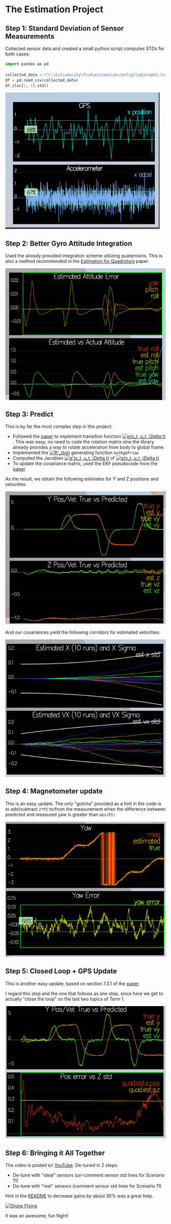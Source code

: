 # The Estimation Project

## Step 1: Standard Deviation of Sensor Measurements

Collected sensor data and created a small python script computes STDs for both cases:

```python
import pandas as pd

collected_data = r"C:\Git\udacity\fcnd\estimation\config\log\Graph2.txt"
df = pd.read_csv(collected_data)
df.iloc[:, 1].std()
```

![Std Sensors](myimages/step1.png)

## Step 2: Better Gyro Attitude Integration

Used the already provided integration scheme utilizing quaternions. This is also a method recommended in the [Estimation for Quadrotors](https://www.overleaf.com/read/vymfngphcccj#/54894644/) paper.

![step 2](myimages/step2.png)

## Step 3: Predict

This is by far the most complex step in this project:

* Followed the [paper](https://www.overleaf.com/read/vymfngphcccj#/54894644/) to implement transition function <a href="https://www.codecogs.com/eqnedit.php?latex=g(x_t,&space;u_t,&space;\Delta&space;t)" target="_blank"><img src="https://latex.codecogs.com/gif.latex?g(x_t,&space;u_t,&space;\Delta&space;t)" title="g(x_t, u_t, \Delta t)" /></a>.
This was easy, no need to code the rotation matrix sine the library already provides a way to rotate acceleration from body to global frame.
* Implemented the <a href="https://www.codecogs.com/eqnedit.php?latex=R'_{bg}" target="_blank"><img src="https://latex.codecogs.com/gif.latex?R'_{bg}" title="R'_{bg}" /></a> generating function `GetRgbPrime`
* Computed the Jacobian <a href="https://www.codecogs.com/eqnedit.php?latex=g'(x_t,&space;u_t,&space;\Delta&space;t)" target="_blank"><img src="https://latex.codecogs.com/gif.latex?g'(x_t,&space;u_t,&space;\Delta&space;t)" title="g'(x_t, u_t, \Delta t)" /></a> of <a href="https://www.codecogs.com/eqnedit.php?latex=g(x_t,&space;u_t,&space;\Delta&space;t)" target="_blank"><img src="https://latex.codecogs.com/gif.latex?g(x_t,&space;u_t,&space;\Delta&space;t)" title="g(x_t, u_t, \Delta t)" /></a>
* To update the covariance matrix, used the EKF pseudocode from the [paper](https://www.overleaf.com/read/vymfngphcccj#/54894644/).

As the result, we obtain the following estimates for Y and Z positions and velocities:

![step 3](myimages/Step3_8.png)

And our covariances yield the following corridors for estimated velocities:

![step 3 covariances](myimages/Step3_9.png)

## Step 4: Magnetometer update

This is an easy update. The only "gotcha" provided as a hint in the code is to add/subtract `2*PI` to/from the measurement when the difference between predicted and measured yaw is greater than `abs(PI)`

![Step 4](myimages/Step4.png)

## Step 5: Closed Loop + GPS Update

This is another easy update, based on section 7.3.1 of the [paper](https://www.overleaf.com/read/vymfngphcccj#/54894644/)

I regard this step and the one that follows as one step, since here we get to actually "close the loop" on the last two topics of Term 1.

![Step 5](myimages/step5.png)

## Step 6: Bringing it All Together

The video is posted on [YouTube](http://www.youtube.com/watch?v=iN-5Ts82Kvg). De-tuned in 2 steps:

* De-tune with "ideal" sensors (un-comment sensor std lines for Scenario 11)
* De-tune with "real" sensors (comment sensor std lines for Scenario 11)

Hint in the [README](README.md) to decrease gains by about 30% was a great help.

[![Drone Flying](http://img.youtube.com/vi/iN-5Ts82Kvg/0.jpg)](http://www.youtube.com/watch?v=iN-5Ts82Kvg)

It was an awesome, fun flight!